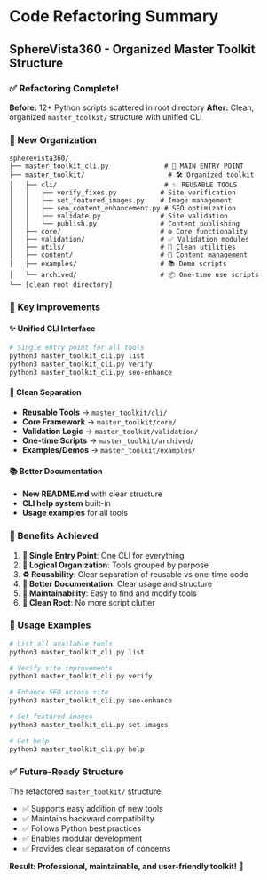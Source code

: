 # Code Refactoring Summary
## SphereVista360 - Organized Master Toolkit Structure

### ✅ Refactoring Complete!

**Before:** 12+ Python scripts scattered in root directory
**After:** Clean, organized `master_toolkit/` structure with unified CLI

### 📁 New Organization

```
spherevista360/
├── master_toolkit_cli.py              # 🎯 MAIN ENTRY POINT
├── master_toolkit/                     # 🛠️ Organized toolkit
│   ├── cli/                           # ✨ REUSABLE TOOLS
│   │   ├── verify_fixes.py           # Site verification
│   │   ├── set_featured_images.py    # Image management  
│   │   ├── seo_content_enhancement.py # SEO optimization
│   │   ├── validate.py               # Site validation
│   │   └── publish.py                # Content publishing
│   ├── core/                         # ⚙️ Core functionality
│   ├── validation/                   # ✅ Validation modules
│   ├── utils/                        # 🔧 Clean utilities
│   ├── content/                      # 📝 Content management
│   ├── examples/                     # 📚 Demo scripts
│   └── archived/                     # 📦 One-time use scripts
└── [clean root directory]
```

### 🎯 Key Improvements

#### ✨ Unified CLI Interface
```bash
# Single entry point for all tools
python3 master_toolkit_cli.py list
python3 master_toolkit_cli.py verify
python3 master_toolkit_cli.py seo-enhance
```

#### 🔧 Clean Separation
- **Reusable Tools** → `master_toolkit/cli/`
- **Core Framework** → `master_toolkit/core/` 
- **Validation Logic** → `master_toolkit/validation/`
- **One-time Scripts** → `master_toolkit/archived/`
- **Examples/Demos** → `master_toolkit/examples/`

#### 📚 Better Documentation
- **New README.md** with clear structure
- **CLI help system** built-in
- **Usage examples** for all tools

### 🚀 Benefits Achieved

1. **🎯 Single Entry Point**: One CLI for everything
2. **📁 Logical Organization**: Tools grouped by purpose
3. **♻️ Reusability**: Clear separation of reusable vs one-time code
4. **📖 Better Documentation**: Clear usage and structure
5. **🔧 Maintainability**: Easy to find and modify tools
6. **🧹 Clean Root**: No more script clutter

### 🎉 Usage Examples

```bash
# List all available tools
python3 master_toolkit_cli.py list

# Verify site improvements  
python3 master_toolkit_cli.py verify

# Enhance SEO across site
python3 master_toolkit_cli.py seo-enhance

# Set featured images
python3 master_toolkit_cli.py set-images

# Get help
python3 master_toolkit_cli.py help
```

### ✅ Future-Ready Structure

The refactored `master_toolkit/` structure:
- ✅ Supports easy addition of new tools
- ✅ Maintains backward compatibility  
- ✅ Follows Python best practices
- ✅ Enables modular development
- ✅ Provides clear separation of concerns

**Result: Professional, maintainable, and user-friendly toolkit! 🎯**